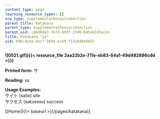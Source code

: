 ```yaml
---
content_type: page
learning_resource_types: []
ocw_type: SupplementalResourceSection
parent_title: Katakana
parent_type: SupplementalResourceSection
parent_uid: c84d8de3-767d-8d3f-234b-b45d41d2ac2e
title: Katakana "sa"
uid: 696c4cba-dec7-5694-acb9-f1318484d852
---
```


**![0521.gif]({{< resource_file 2aa22b2e-711e-eb83-64a1-49d482886cdd >}})**

**Printed form:** サ

**Reading:** sa

**Usage Examples:**  
サイト (saito) site  
サクセス (sakusesu) success

\[[Home]({{< baseurl >}}/pages/katakana)\]